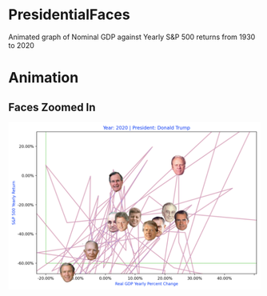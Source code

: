 # PresidentialFaces
Animated graph of Nominal GDP against Yearly S&amp;P 500 returns from 1930 to 2020

# Animation


## Faces Zoomed In
![alt](https://github.com/marscolony2040/PresidentialFaces/blob/main/presidential.png)
